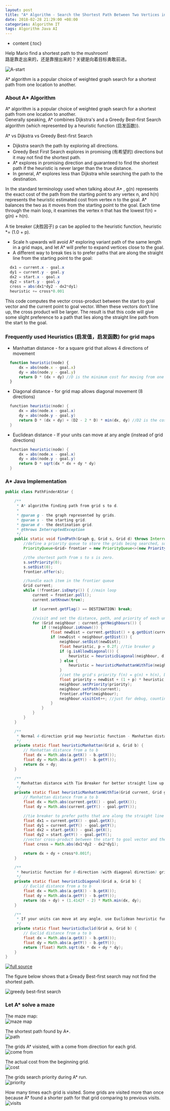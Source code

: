 ```yaml
---
layout: post
title: "A* Algorithm - Search the Shortest Path Between Two Vertices in a Graph (Java Impl.)"
date: 2018-02-28 21:29:00 +08:00
categories: Algorithm IT
tags: Algorithm Java AI
---
```


* content
{:toc}

Help Mario find a shortest path to the mushroom!  
路是靠走出来的，还是靠搜出来的？关键是向着目标勇敢前进。

![A-start](https://ejres-1253687085.picgz.myqcloud.com/img/path/astar.gif)

A* algorithm is a popular choice of weighted graph search for a shortest path from one location to another.




### About A* Algorithm  
A* algorithm is a popular choice of weighted graph search for a shortest path from one location to another.  
Generally speaking, A* combines Dijkstra's and a Greedy Best-first Search algorithm (which represented by a heuristic function (启发函数)).  

A* vs Dijkstra vs Greedy Best-first Search  
- Dijkstra search the path by exploring all directions.  
- Greedy Best First Search explores in promising (有希望的) directions but it may not find the shortest path.  
- A* explores in promising direction and guaranteed to find the shortest path if the heuristic is never larger than the true distance.   
- In general, A* explores less than Dijkstra while searching the path to the destination.  

In the standard terminology used when talking about A* , g(n) represents the exact cost of the path from the starting point to any vertex n, and h(n) represents the heuristic estimated cost from vertex n to the goal.  A* balances the two as it moves from the starting point to the goal. Each time through the main loop, it examines the vertex n that has the lowest f(n) = g(n) + h(n).  

A tie breaker (决胜因子) p can be applied to the heuristic function, heuristic \*= (1.0 + p). 
- Scale h upwards will avoid A* exploring variant path of the same length in a grid maps, and let A* will prefer to expand vertices close to the goal.  
- A different way to break ties is to prefer paths that are along the straight line from the starting point to the goal:  

```java
  dx1 = current.x - goal.x
  dy1 = current.y - goal.y
  dx2 = start.x - goal.x
  dy2 = start.y - goal.y
  cross = abs(dx1*dy2 - dx2*dy1)
  heuristic += cross*0.001
```

This code computes the vector cross-product between the start to goal vector and the current point to goal vector. When these vectors don’t line up, the cross product will be larger. The result is that this code will give some slight preference to a path that lies along the straight line path from the start to the goal. 


### Frequently used Heuristics (启发值，启发函数) for grid maps
- Manhattan distance - for a square grid that allows 4 directions of movement

```javascript
  function heuristic(node) {
      dx = abs(node.x - goal.x)
      dy = abs(node.y - goal.y)
      return D * (dx + dy) //D is the minimum cost for moving from one space to an adjacent space. In the simple case, you can set D to be 1.
  }
```

- Diagonal distance - for grid map allows diagonal movement (8 directions)

```java
  function heuristic(node) {
      dx = abs(node.x - goal.x)
      dy = abs(node.y - goal.y)
      return D * (dx + dy) + (D2 - 2 * D) * min(dx, dy) //D2 is the cost of moving diagonally
  }
```

- Euclidean distance - If your units can move at any angle (instead of grid directions)

```java
  function heuristic(node) {
      dx = abs(node.x - goal.x)
      dy = abs(node.y - goal.y)
      return D * sqrt(dx * dx + dy * dy)
  }
```

### A* Java Implementation 

```java
public class PathFinderAStar {

    /**
     * A* algorithm finding path from grid s to d.
     *
     * @param g - the graph represented by grids.
     * @param s - the starting grid.
     * @param d - the destination grid.
     * @throws InterruptedException
     */
    public static void findPath(Graph g, Grid s, Grid d) throws InterruptedException {
        //define a priority queue to store the grids being searched, sorted by priority
        PriorityQueue<Grid> frontier = new PriorityQueue<>(new PriorityComparator());

        //the shortest path from s to s is zero.
        s.setPriority(0);
        s.setDist(0);
        frontier.offer(s);

        //handle each item in the frontier queue
        Grid current;
        while (!frontier.isEmpty()) { //main loop
            current = frontier.poll();
            current.setKnown(true);

            if (current.getFlag() == DESTINATION) break;

            //visit and set the distance, path, and priority of each unknown adjacent grid, and put it in the frontier priority queue
            for (Grid neighbour : current.getNeighbours()) {
                if (!neighbour.isKnown()) {
                    float newDist = current.getDist() + g.getDist(current, neighbour);
                    if (newDist < neighbour.getDist()) {
                        neighbour.setDist(newDist);
                        float heuristic, p = 0.2f; //tie breaker p
                        if (g.isAllowDiagonal()) {
                            heuristic = heuristicDiagonal(neighbour, d);
                        } else {
                            heuristic = heuristicManhattanWithTie(neighbour, d, s);
                        }
                        //set the grid's priority f(n) = g(n) + h(n), because of the priority queue, each main loop examine the lowest f(n)
                        float priority = newDist + (1 + p) * heuristic;
                        neighbour.setPriority(priority);
                        neighbour.setPath(current);
                        frontier.offer(neighbour);
                        neighbour.visitCnt++; //just for debug, counting the number of visits for each grid
                    }
                }
            }
        }
    }

    /**
     * Normal 4-direction grid map heuristic function - Manhattan distance
     */
    private static float heuristicManhattan(Grid a, Grid b) {
        // Manhattan distance from a to b
        float dx = Math.abs(a.getX() - b.getX());
        float dy = Math.abs(a.getY() - b.getY());
        return dx + dy;
    }

    /**
     * Manhattan distance with Tie Breaker for better straight line up
     */
    private static float heuristicManhattanWithTie(Grid current, Grid goal, Grid start) {
        // Manhattan distance from a to b
        float dx = Math.abs(current.getX() - goal.getX());
        float dy = Math.abs(current.getY() - goal.getY());

        //tie breaker to prefer paths that are along the straight line from the starting point to the goal
        float dx1 = current.getX() - goal.getX();
        float dy1 = current.getY() - goal.getY();
        float dx2 = start.getX() - goal.getX();
        float dy2 = start.getY() - goal.getY();
        //vector cross-product between the start to goal vector and the current point to goal vector
        float cross = Math.abs(dx1*dy2 - dx2*dy1);

        return dx + dy + cross*0.001f;
    }

    /**
     * heuristic function for 8-direction (with diagonal direction) grid map
     */
    private static float heuristicDiagonal(Grid a, Grid b) {
        // Euclid distance from a to b
        float dx = Math.abs(a.getX() - b.getX());
        float dy = Math.abs(a.getY() - b.getY());
        return (dx + dy) + (1.4142f - 2) * Math.min(dx, dy);
    }

    /**
     * If your units can move at any angle, use Euclidean heuristic function
     */
    private static float heuristicEuclid(Grid a, Grid b) {
        // Euclid distance from a to b
        float dx = Math.abs(a.getX() - b.getX());
        float dy = Math.abs(a.getY() - b.getY());
        return (float) Math.sqrt(dx * dx + dy * dy);
    }
}
```

[![full source](https://img.shields.io/badge/Source%20Code-Visit%20GitHub%20for%20the%20full%20source%20code-brightgreen.svg?style=social&logo=github&label=SourceCode)](https://github.com/EastmanJian/algorithm_demo/tree/master/src/main/java/algorithm/graph/pathfinding/grid/astar)

The figure below shows that a Gready Best-first search may not find the shortest path.

![greedy best-first search](https://ejres-1253687085.picgz.myqcloud.com/img/path/greedy.png)

### Let A* solve a maze

The maze map:  
![maze map](https://ejres-1253687085.picgz.myqcloud.com/img/path/maze1-original.png)

The shortest path found by A*.  
![path](https://ejres-1253687085.picgz.myqcloud.com/img/path/maze1-path.png)

The grids A* visisted, with a come from direction for each grid.  
![come from](https://ejres-1253687085.picgz.myqcloud.com/img/path/maze1-comefrom.png)

The actual cost from the beginning grid.  
![cost](https://ejres-1253687085.picgz.myqcloud.com/img/path/maze1-cost.png)

The grids search priority during A* run.  
![priority](https://ejres-1253687085.picgz.myqcloud.com/img/path/maze1-priority.png)

How many times each grid is visited. Some grids are visited more than once because A* found a shorter path for that grid comparing to previous visits.  
![visits](https://ejres-1253687085.picgz.myqcloud.com/img/path/maze1-visits.png)
